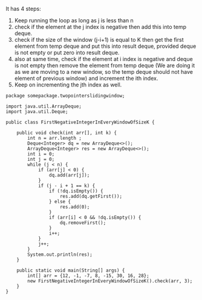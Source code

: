 It has 4 steps:
1. Keep running the loop as long as j is less than n
2. check if the element at the j index is negative then add this into temp deque.
3. check if the size of the window (j-i+1) is equal to K then get the first element from temp deque and put this into result deque, provided deque is not empty or put zero into result deque.
4. also at same time, check if the element at i index is negative and deque is not empty then remove the element from temp deque (We are doing it as we are moving to a new window, so the temp deque should not have element of previous window) and increment the ith index.
5. Keep on incrementing the jth index as well. 
```
package somepackage.twopointerslidingwindow;

import java.util.ArrayDeque;
import java.util.Deque;

public class FirstNegativeIntegerInEveryWindowOfSizeK {

    public void check(int arr[], int k) {
        int n = arr.length ;
        Deque<Integer> dq = new ArrayDeque<>();
        ArrayDeque<Integer> res = new ArrayDeque<>();
        int i = 0;
        int j = 0;
        while (j < n) {
            if (arr[j] < 0) {
                dq.add(arr[j]);
            }
            if (j - i + 1 == k) {
                if (!dq.isEmpty()) {
                    res.add(dq.getFirst());
                } else {
                    res.add(0);
                }
                if (arr[i] < 0 && !dq.isEmpty()) {
                    dq.removeFirst();
                }
                i++;
            }
            j++;
        }
        System.out.println(res);
    }

    public static void main(String[] args) {
        int[] arr = {12, -1, -7, 8, -15, 30, 16, 28};
        new FirstNegativeIntegerInEveryWindowOfSizeK().check(arr, 3);
    }
}

```
